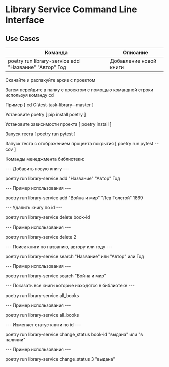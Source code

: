 # Library Service Command Line Interface
## Use Cases
  Команда|Описание
  -|-
  poetry run library-service add "Название" "Автор" Год | Добавление новой книги
Скачайте и распакуйте архив с проектом

Затем перейдите в папку с проектом с помощью командной строки используя команду cd 

Пример [ cd C:\test-task-library--master ]

Установите poetry
[ pip install poetry ]

Установите зависимости проекта
[ poetry install ]

Запуск теста
[ poetry run pytest ]

Запуск теста c отображением процента покрытия
[ poetry run pytest --cov ]

Команды менеджмента библиотеки:


--- Добавить новую книгу ---

poetry run library-service add "Название" "Автор" Год

--- Пример использования ---

poetry run library-service add "Война и мир" "Лев Толстой" 1869


--- Удалить книгу по id ---

poetry run library-service delete book-id

--- Пример использования ---

poetry run library-service delete 2


--- Поиск книги по названию, автору или году ---

poetry run library-service search "Название" или "Автор" или Год

--- Пример использования ---

poetry run library-service search "Война и мир"


--- Показать все книги которые находятся в библиотеке ---

poetry run library-service all_books

--- Пример использования ---

poetry run library-service all_books


--- Изменяет статус книги по id ---

poetry run library-service change_status book-id "выдана" или "в наличии"

--- Пример использования ---

poetry run library-service change_status 3 "выдана"
